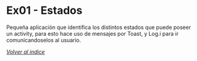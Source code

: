 # Ex01 - Estados

Pequeña aplicación que identifica los distintos estados que puede poseer un activity, para esto hace uso de mensajes por Toast, y Log.i para ir comunicandoselos al usuario.


[*Volver al indice*](../README.md)